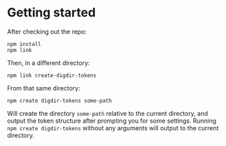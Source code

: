 # Getting started

After checking out the repo:

```
npm install
npm link
```

Then, in a different directory:

```
npm link create-digdir-tokens
```

From that same directory:

```
npm create digdir-tokens some-path
```

Will create the directory `some-path` relative to the current directory, and output the token structure after prompting you for some settings. Running `npm create digdir-tokens` without any arguments will output to the current directory.
